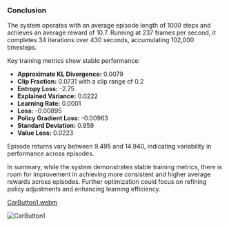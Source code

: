 ### Conclusion

The system operates with an average episode length of 1000 steps and achieves an average reward of 10.7. Running at 237 frames per second, it completes 34 iterations over 430 seconds, accumulating 102,000 timesteps.

Key training metrics show stable performance:
- **Approximate KL Divergence:** 0.0079
- **Clip Fraction:** 0.0731 with a clip range of 0.2
- **Entropy Loss:** -2.75
- **Explained Variance:** 0.0222
- **Learning Rate:** 0.0001
- **Loss:** -0.00895
- **Policy Gradient Loss:** -0.00963
- **Standard Deviation:** 0.959
- **Value Loss:** 0.0223

Episode returns vary between 9.495 and 14.940, indicating variability in performance across episodes.

In summary, while the system demonstrates stable training metrics, there is room for improvement in achieving more consistent and higher average rewards across episodes. Further optimization could focus on refining policy adjustments and enhancing learning efficiency.

[CarButton1.webm](https://github.com/Naveed776/Safe_expolration_RL_SafetyGym/assets/91262613/a7d8abcf-8e18-4bd4-b168-55e750db8806)

![CarButton1](https://github.com/Naveed776/Safe_expolration_RL_SafetyGym/assets/91262613/be01ae28-8a3b-4b15-aa95-9e1a5552ab42)
